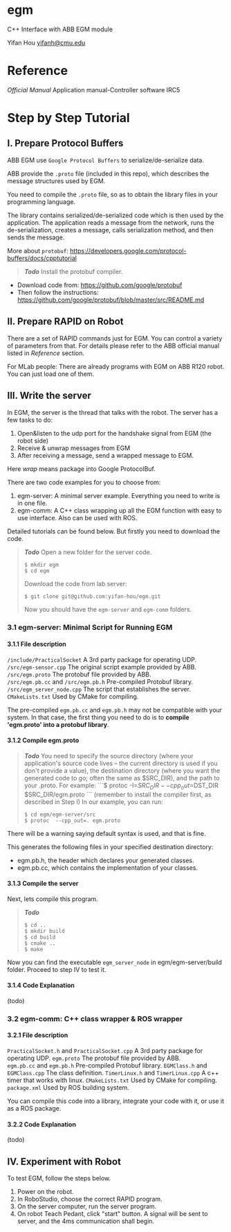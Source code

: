 # egm
C++ Interface with ABB EGM module

Yifan Hou
yifanh@cmu.edu

# Reference
*Official Manual*
Application manual-Controller software IRC5


# Step by Step Tutorial

## I. Prepare Protocol Buffers 
ABB EGM use ```Google Protocol Buffers``` to serialize/de-serialize data.

ABB provide the ```.proto``` file (included in this repo), which describes the message structures used by EGM.

You need to compile the ```.proto``` file, so as to obtain the library files in your programming language.

The library contains serialized/de-serialized code which is then used by the application. The application reads a message from the network, runs the de-serialization, creates a message, calls serialization method, and then sends the message.

More about ```protobuf```:
https://developers.google.com/protocol-buffers/docs/cpptutorial

> ***Todo***
Install the protobuf compiler.
* Download code from: 
https://github.com/google/protobuf
* Then follow the instructions:
https://github.com/google/protobuf/blob/master/src/README.md


## II. Prepare RAPID on Robot
There are a set of RAPID commands just for EGM. You can control a variety of parameters from that. For details please refer to the ABB official manual listed in *Reference* section.

For MLab people:
There are already programs with EGM on ABB R120 robot.
You can just load one of them.


## III. Write the server
In EGM, the server is the thread that talks with the robot.
The server has a few tasks to do:
1. Open&listen to the udp port for the handshake signal from EGM (the robot side)
2. Receive & unwrap messages from EGM
3. After receiving a message, send a wrapped message to EGM.

Here *wrap* means package into Google ProtocolBuf.
 
There are two code examples for you to choose from: 
1. egm-server: A minimal server example. Everything you need to write is in one file.
2. egm-comm: A C++ class wrapping up all the EGM function with easy to use interface. Also can be used with ROS.

Detailed tutorials can be found below. But firstly you need to download the code.
>***Todo***
> Open a new folder for the server code.
> ``` 
> $ mkdir egm
> $ cd egm
> ```
> Download the code from lab server:
> ``` bash
> $ git clone git@github.com:yifan-hou/egm.git
> ```
> Now you should have the ```egm-server``` and ```egm-comm``` folders.

### 3.1 egm-server: Minimal Script for Running EGM
#### 3.1.1 File description
```/include/PracticalSocket``` A 3rd party package for operating UDP.
```/src/egm-sensor.cpp``` The original script example provided by ABB.
```/src/egm.proto``` The protobuf file provided by ABB.  
```/src/egm.pb.cc``` and ```/src/egm.pb.h``` Pre-compiled Protobuf library. 
```/src/egm_server_node.cpp``` The script that establishes the server.
```CMakeLists.txt``` Used by CMake for compiling. 


The pre-compiled  ```egm.pb.cc``` and ```egm.pb.h``` may not be compatible with your system. In that case, the first thing  you need to do is to **compile 'egm.proto' into a protobuf library**.  

#### 3.1.2 Compile egm.proto
> ***Todo***
>  You need to specify the source directory (where your application's source code lives – the current directory is used if you don't provide a value), the destination directory (where you want the generated code to go; often the same as $SRC_DIR), and the path to your .proto. 
> For example: ```$ protoc -I=$SRC_DIR --cpp_out=$DST_DIR $SRC_DIR/egm.proto ```
(remember to install the compiler first, as described in Step I)
In our example, you can run: 
> ``` 
> $ cd egm/egm-server/src
> $ protoc  --cpp_out=. egm.proto 
> ```
There will be a warning saying default syntax is used, and that is fine.

This generates the following files in your specified destination directory:

- egm.pb.h, the header which declares your generated classes.
- egm.pb.cc, which contains the implementation of your classes.

#### 3.1.3 Compile the server 
Next, lets compile this program.
> ***Todo***
> ```
> $ cd ..
> $ mkdir build
> $ cd build
> $ cmake ..
> $ make
> ```

Now  you can find the executable ```egm_server_node``` in egm/egm-server/build folder.
Proceed to step IV to test it.

#### 3.1.4 Code Explanation
(todo)


### 3.2 egm-comm: C++ class wrapper & ROS wrapper
#### 3.2.1 File description
```PracticalSocket.h``` and ```PracticalSocket.cpp``` A 3rd party package for operating UDP.
```egm.proto``` The protobuf file provided by ABB.  
```egm.pb.cc``` and ```egm.pb.h``` Pre-compiled Protobuf library. 
```EGMClass.h``` and ```EGMClass.cpp``` The class definition.
```TimerLinux.h``` and ```TimerLinux.cpp``` A c++ timer that works with linux.
```CMakeLists.txt``` Used by CMake for compiling. 
```package.xml``` Used by ROS building system.

You can compile this code into a library, integrate your code with it, or use it as a ROS package.

#### 3.2.2 Code Explanation
(todo)

## IV. Experiment with Robot
To test EGM, follow the steps below.
1. Power on the robot.
2. In RoboStudio, choose the correct RAPID program.
3. On the server computer, run the server program.
4. On robot Teach Pedant, click "start" button. A signal will be sent to server, and the 4ms communication shall begin.
